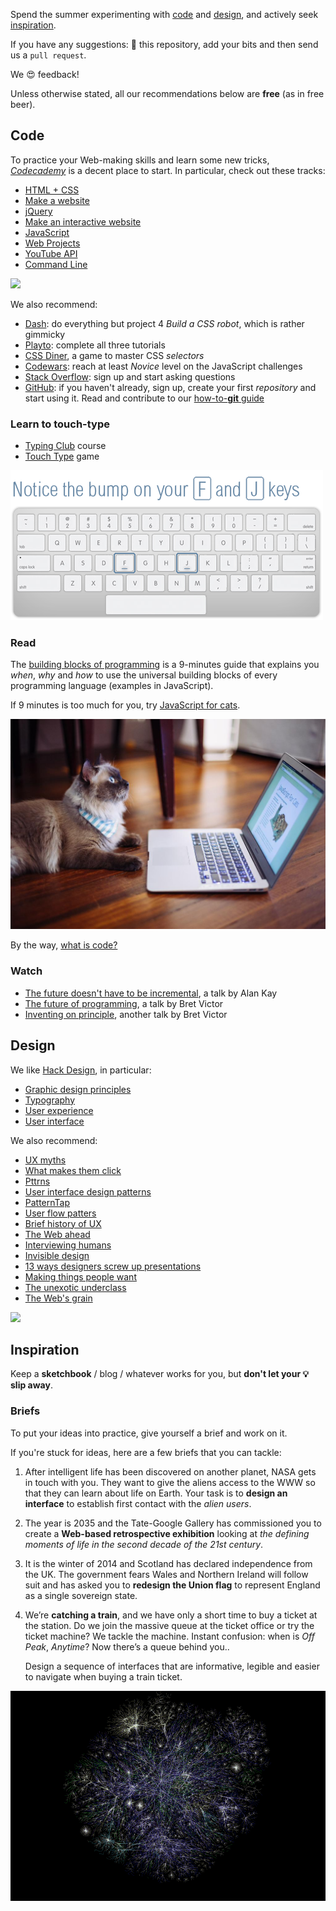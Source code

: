 Spend the summer experimenting with [code](#code) and [design](#design), and actively seek [inspiration](#inspiration).

<!--[![](https://www.headspace.com/bundles/headspacesite/images/v2/how-it-works/how-it-works.svg)](https://www.headspace.com)-->

If you have any suggestions: :cactus: this repository, add your bits and then send us a `pull request`.

We :heart_eyes: feedback!

Unless otherwise stated, all our recommendations below are **free** (as in free beer).

## Code

To practice your Web-making skills and learn some new tricks, [*Codecademy*](http://www.codecademy.com) is a decent place to start. In particular, check out these tracks:

*   [HTML + CSS](http://www.codecademy.com/tracks/web)
*   [Make a website](http://www.codecademy.com/skills/make-a-website/)
*   [jQuery](http://www.codecademy.com/en/tracks/jquery)
*   [Make an interactive website](http://www.codecademy.com/skills/make-an-interactive-website/)
*   [JavaScript](http://www.codecademy.com/tracks/javascript)
*   [Web Projects](http://www.codecademy.com/tracks/projects)
*   [YouTube API](http://www.codecademy.com/tracks/youtube)
*   [Command Line](http://www.codecademy.com/learn/learn-the-command-line)

[![](http://i.giphy.com/eex2UXQxxMSC4.gif)](http://gph.is/1wQJ3tu)

We also recommend:

* [Dash](https://dash.generalassemb.ly/): do everything but project 4 *Build a CSS robot*, which is rather gimmicky
* [Playto](https://learn.playto.io/): complete all three tutorials
* [CSS Diner](http://flukeout.github.io/#), a game to master CSS *selectors*
* [Codewars](http://www.codewars.com/?language=javascript): reach at least *Novice* level on the JavaScript challenges
* [Stack Overflow](http://stackoverflow.com/): sign up and start asking questions
* [GitHub](https://github.com/): if you haven't already, sign up, create your first *repository* and start using it. Read and contribute to our [how-to-**git** guide](how-to-git.md)

### Learn to touch-type

* [Typing Club](http://www.typingclub.com/) course
* [Touch Type](http://games.djordjeungar.com/touchtype) game

[![](assets/typing-club.png)](http://www.typingclub.com/)

### Read

<!--We like [Eloquent JavaScript](http://eloquentjavascript.net/). It includes a number of embedded code snippets that you can edit and run as you read. You may also want to look at [the annotated version](https://watchandcode.com/courses/eloquent-javascript-the-annotated-version).-->

The [building blocks of programming](https://github.com/matteomenapace/apps-from-scratch/tree/master/sessions/02#programming-building-blocks) is a 9-minutes guide that explains you *when*, *why* and *how* to use the universal building blocks of every programming language (examples in JavaScript). 

If 9 minutes is too much for you, try [JavaScript for cats](http://jsforcats.com/).

[![](assets/js-for-cats.jpg)](http://jsforcats.com/)

By the way, [what is code?](http://www.bloomberg.com/graphics/2015-paul-ford-what-is-code/)

### Watch

<!--* [Computer science: past, present, and future](http://youtu.be/5Tk09c0FQ3M), a talk by Ed Lazowska-->
  
* [The future doesn't have to be incremental](https://youtu.be/gTAghAJcO1o?t=2m41s), a talk by Alan Kay
* [The future of programming](https://vimeo.com/71278954), a talk by Bret Victor
* [Inventing on principle](http://vimeo.com/36579366), another talk by Bret Victor

## Design

We like [Hack Design](https://hackdesign.org/lessons), in particular:

* [Graphic design principles](https://hackdesign.org/lessons#graphic-design-principles)
* [Typography](https://hackdesign.org/lessons#typography)
* [User experience](https://hackdesign.org/lessons#user-experience)
* [User interface](https://hackdesign.org/lessons#user-interface)


We also recommend:

* [UX myths](http://uxmyths.com/)
* [What makes them click](http://www.blog.theteamw.com/)
* [Pttrns](http://pttrns.com/)
* [User interface design patterns](http://ui-patterns.com/)
* [PatternTap](http://zurb.com/patterntap/)
* [User flow patters](http://userflowpatterns.com/)
* [Brief history of UX](http://blog.invisionapp.com/a-brief-history-of-user-experience)
* [The Web ahead](http://thewebahead.net/)
* [Interviewing humans](https://medium.com/research-things/interviewing-humans-fa198f809c40)
* [Invisible design](https://blog.intercom.io/invisible-design/) 
* [13 ways designers screw up presentations](https://medium.com/@monteiro/13-ways-designers-screw-up-client-presentations-51aaee11e28c)
* [Making things people want](https://blog.intercom.io/making-things-people-want/)
* [The unexotic underclass](http://miter.mit.edu/the-unexotic-underclass)
* [The Web's grain](http://www.frankchimero.com/writing/the-webs-grain/)


[![](http://i.giphy.com/NBLJv0ZGvANig.gif)](http://gph.is/1eJ5gMt)

## Inspiration

Keep a **sketchbook** / blog / whatever works for you, but **don't let your :bulb: slip away**.  

<!--Inspiration can be anywhere, so keep looking out for it.-->

<!--[![](https://www.headspace.com/bundles/headspacesite/images/v2/science/creativity/creativity-ideas.svg)](https://www.headspace.com)-->

### Briefs

To put your ideas into practice, give yourself a brief and work on it.

If you're stuck for ideas, here are a few briefs that you can tackle:

1. After intelligent life has been discovered on another planet, NASA gets in touch with you. They want to give the aliens access to the WWW so that they can learn about life on Earth. Your task is to **design an interface** to establish first contact with the *alien users*.

2. The year is 2035 and the Tate-Google Gallery has commissioned you to create a **Web-based retrospective exhibition** looking at *the defining moments of life in the second decade of the 21st century*.

3. It is the winter of 2014 and Scotland has declared independence from the UK. The government fears Wales and Northern Ireland will follow suit and has asked you to **redesign the Union flag** to represent England as a single sovereign state. 

4. We’re **catching a train**, and we have only a short time to buy a ticket at the station. Do we join the massive queue at the ticket office or try the ticket machine? We tackle the machine. Instant confusion: when is *Off Peak*, *Anytime*? Now there’s a queue behind you..   
  
	Design a sequence of interfaces that are informative, legible and easier to navigate when buying a train ticket.


![](assets/web-graph.gif)










